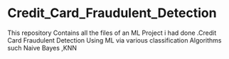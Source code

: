 # Credit_Card_Fraudulent_Detection
This repository Contains all the files of an ML Project  i had done .Credit Card Fraudulent Detection Using ML via various classification Algorithms such Naive Bayes ,KNN

